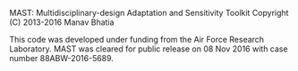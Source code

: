 MAST: Multidisciplinary-design Adaptation and Sensitivity Toolkit
Copyright (C) 2013-2016  Manav Bhatia

This code was developed under funding from the Air Force Research Laboratory. 
MAST was cleared for public release on 08 Nov 2016 with case number 88ABW-2016-5689. 

